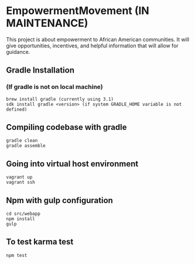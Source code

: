 # EmpowermentMovement (IN MAINTENANCE)

This project is about empowerment to African American communities. It will give opportunities, incentives, and helpful information that will 
allow for guidance. 

## Gradle Installation

### (If gradle is not on local machine)

```
brew install gradle (currently using 3.1)
sdk install gradle <version> (if system GRADLE_HOME variable is not defined)
```

## Compiling codebase with gradle

```
gradle clean
gradle assemble
```

## Going into virtual host environment

```
vagrant up
vagrant ssh
```

## Npm with gulp configuration

```
cd src/webapp
npm install
gulp
```

## To test karma test
```
npm test
```

